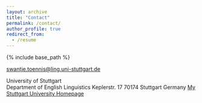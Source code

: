 ```yaml
---
layout: archive
title: "Contact"
permalink: /contact/
author_profile: true
redirect_from:
  - /resume
---
```


{% include base_path %}




swantje.toennis@ling.uni-stuttgart.de

University of Stuttgart  
Department of English Linguistics 
Keplerstr. 17 
70174 Stuttgart 
Germany 
[My Stuttgart University Homepage](https://www.ling.uni-stuttgart.de/institut/team/Toennis/)

